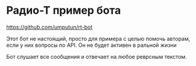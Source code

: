 # Радио-Т пример бота
https://github.com/umputun/rt-bot

Этот бот не настоящий, просто для примера с целью помочь авторам, если у них вопросы по API. Он не будет активен в ральной жизни

Бот слушает все сообщения и отвечает на любое реврсным текстом.
